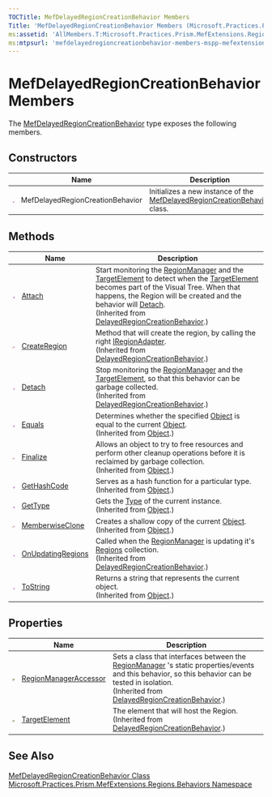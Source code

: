```yaml
---
TOCTitle: MefDelayedRegionCreationBehavior Members
Title: 'MefDelayedRegionCreationBehavior Members (Microsoft.Practices.Prism.MefExtensions.Regions.Behaviors)'
ms:assetid: 'AllMembers.T:Microsoft.Practices.Prism.MefExtensions.Regions.Behaviors.MefDelayedRegionCreationBehavior'
ms:mtpsurl: 'mefdelayedregioncreationbehavior-members-mspp-mefextensions-regions-behaviors.md'
---
```


# MefDelayedRegionCreationBehavior Members

The [MefDelayedRegionCreationBehavior](/patterns-practices/reference/mefdelayedregioncreationbehavior-class-mspp-mefextensions-regions-behaviors) type exposes the following members.

## Constructors

<table>
<thead>
<tr class="header">
<th> </th>
<th>Name</th>
<th>Description</th>
</tr>
</thead>
<tbody>
<tr class="odd">
<td><img src="/patterns-practices/reference/images/public-method.gif" alt="Public method"/></td>
<td>MefDelayedRegionCreationBehavior</td>
<td><div class="summary">
Initializes a new instance of the <a href="/patterns-practices/reference/mefdelayedregioncreationbehavior-class-mspp-mefextensions-regions-behaviors" data-raw-source="[MefDelayedRegionCreationBehavior](/patterns-practices/reference/mefdelayedregioncreationbehavior-class-mspp-mefextensions-regions-behaviors)">MefDelayedRegionCreationBehavior</a> class.
</div></td>
</tr>
</tbody>
</table>

## Methods

<table>
<thead>
<tr class="header">
<th> </th>
<th>Name</th>
<th>Description</th>
</tr>
</thead>
<tbody>
<tr class="odd">
<td><img src="/patterns-practices/reference/images/public-method.gif" alt="Public method"/></td>
<td><a href="/patterns-practices/reference/delayedregioncreationbehavior-attach-method-mspp-regions-behaviors" data-raw-source="[Attach](/patterns-practices/reference/delayedregioncreationbehavior-attach-method-mspp-regions-behaviors)">Attach</a></td>
<td><div class="summary">
Start monitoring the <a href="/patterns-practices/reference/regionmanager-class-mspp-regions" data-raw-source="[RegionManager](/patterns-practices/reference/regionmanager-class-mspp-regions)">RegionManager</a> and the <a href="/patterns-practices/reference/delayedregioncreationbehavior-targetelement-property-mspp-regions-behaviors" data-raw-source="[TargetElement](/patterns-practices/reference/delayedregioncreationbehavior-targetelement-property-mspp-regions-behaviors)">TargetElement</a> to detect when the <a href="/patterns-practices/reference/delayedregioncreationbehavior-targetelement-property-mspp-regions-behaviors" data-raw-source="[TargetElement](/patterns-practices/reference/delayedregioncreationbehavior-targetelement-property-mspp-regions-behaviors)">TargetElement</a> becomes part of the Visual Tree. When that happens, the Region will be created and the behavior will <a href="/patterns-practices/reference/delayedregioncreationbehavior-detach-method-mspp-regions-behaviors" data-raw-source="[Detach](/patterns-practices/reference/delayedregioncreationbehavior-detach-method-mspp-regions-behaviors)">Detach</a>.
</div>
(Inherited from <a href="/patterns-practices/reference/delayedregioncreationbehavior-class-mspp-regions-behaviors" data-raw-source="[DelayedRegionCreationBehavior](/patterns-practices/reference/delayedregioncreationbehavior-class-mspp-regions-behaviors)">DelayedRegionCreationBehavior</a>.)</td>
</tr>
<tr class="even">
<td><img src="/patterns-practices/reference/images/protmethod.gif" alt="Protected method"/></td>
<td><a href="/patterns-practices/reference/delayedregioncreationbehavior-createregion-method-mspp-regions-behaviors" data-raw-source="[CreateRegion](/patterns-practices/reference/delayedregioncreationbehavior-createregion-method-mspp-regions-behaviors)">CreateRegion</a></td>
<td><div class="summary">
Method that will create the region, by calling the right <a href="/patterns-practices/reference/iregionadapter-interface-mspp-regions" data-raw-source="[IRegionAdapter](/patterns-practices/reference/iregionadapter-interface-mspp-regions)">IRegionAdapter</a>.
</div>
(Inherited from <a href="/patterns-practices/reference/delayedregioncreationbehavior-class-mspp-regions-behaviors" data-raw-source="[DelayedRegionCreationBehavior](/patterns-practices/reference/delayedregioncreationbehavior-class-mspp-regions-behaviors)">DelayedRegionCreationBehavior</a>.)</td>
</tr>
<tr class="odd">
<td><img src="/patterns-practices/reference/images/public-method.gif" alt="Public method"/></td>
<td><a href="/patterns-practices/reference/delayedregioncreationbehavior-detach-method-mspp-regions-behaviors" data-raw-source="[Detach](/patterns-practices/reference/delayedregioncreationbehavior-detach-method-mspp-regions-behaviors)">Detach</a></td>
<td><div class="summary">
Stop monitoring the <a href="/patterns-practices/reference/regionmanager-class-mspp-regions" data-raw-source="[RegionManager](/patterns-practices/reference/regionmanager-class-mspp-regions)">RegionManager</a> and the <a href="/patterns-practices/reference/delayedregioncreationbehavior-targetelement-property-mspp-regions-behaviors" data-raw-source="[TargetElement](/patterns-practices/reference/delayedregioncreationbehavior-targetelement-property-mspp-regions-behaviors)">TargetElement</a>, so that this behavior can be garbage collected.
</div>
(Inherited from <a href="/patterns-practices/reference/delayedregioncreationbehavior-class-mspp-regions-behaviors" data-raw-source="[DelayedRegionCreationBehavior](/patterns-practices/reference/delayedregioncreationbehavior-class-mspp-regions-behaviors)">DelayedRegionCreationBehavior</a>.)</td>
</tr>
<tr class="even">
<td><img src="/patterns-practices/reference/images/public-method.gif" alt="Public method"/></td>
<td><a href="http://msdn.microsoft.com/en-us/library/bsc2ak47" data-raw-source="[Equals](http://msdn.microsoft.com/en-us/library/bsc2ak47)">Equals</a></td>
<td><div class="summary">
Determines whether the specified <a href="http://msdn.microsoft.com/en-us/library/e5kfa45b" data-raw-source="[Object](http://msdn.microsoft.com/en-us/library/e5kfa45b)">Object</a> is equal to the current <a href="http://msdn.microsoft.com/en-us/library/e5kfa45b" data-raw-source="[Object](http://msdn.microsoft.com/en-us/library/e5kfa45b)">Object</a>.
</div>
(Inherited from <a href="http://msdn.microsoft.com/en-us/library/e5kfa45b" data-raw-source="[Object](http://msdn.microsoft.com/en-us/library/e5kfa45b)">Object</a>.)</td>
</tr>
<tr class="odd">
<td><img src="/patterns-practices/reference/images/protmethod.gif" alt="Protected method"/></td>
<td><a href="http://msdn.microsoft.com/en-us/library/4k87zsw7" data-raw-source="[Finalize](http://msdn.microsoft.com/en-us/library/4k87zsw7)">Finalize</a></td>
<td><div class="summary">
Allows an object to try to free resources and perform other cleanup operations before it is reclaimed by garbage collection.
</div>
(Inherited from <a href="http://msdn.microsoft.com/en-us/library/e5kfa45b" data-raw-source="[Object](http://msdn.microsoft.com/en-us/library/e5kfa45b)">Object</a>.)</td>
</tr>
<tr class="even">
<td><img src="/patterns-practices/reference/images/public-method.gif" alt="Public method"/></td>
<td><a href="http://msdn.microsoft.com/en-us/library/zdee4b3y" data-raw-source="[GetHashCode](http://msdn.microsoft.com/en-us/library/zdee4b3y)">GetHashCode</a></td>
<td><div class="summary">
Serves as a hash function for a particular type.
</div>
(Inherited from <a href="http://msdn.microsoft.com/en-us/library/e5kfa45b" data-raw-source="[Object](http://msdn.microsoft.com/en-us/library/e5kfa45b)">Object</a>.)</td>
</tr>
<tr class="odd">
<td><img src="/patterns-practices/reference/images/public-method.gif" alt="Public method"/></td>
<td><a href="http://msdn.microsoft.com/en-us/library/dfwy45w9" data-raw-source="[GetType](http://msdn.microsoft.com/en-us/library/dfwy45w9)">GetType</a></td>
<td><div class="summary">
Gets the <a href="http://msdn.microsoft.com/en-us/library/42892f65" data-raw-source="[Type](http://msdn.microsoft.com/en-us/library/42892f65)">Type</a> of the current instance.
</div>
(Inherited from <a href="http://msdn.microsoft.com/en-us/library/e5kfa45b" data-raw-source="[Object](http://msdn.microsoft.com/en-us/library/e5kfa45b)">Object</a>.)</td>
</tr>
<tr class="even">
<td><img src="/patterns-practices/reference/images/protmethod.gif" alt="Protected method"/></td>
<td><a href="http://msdn.microsoft.com/en-us/library/57ctke0a" data-raw-source="[MemberwiseClone](http://msdn.microsoft.com/en-us/library/57ctke0a)">MemberwiseClone</a></td>
<td><div class="summary">
Creates a shallow copy of the current <a href="http://msdn.microsoft.com/en-us/library/e5kfa45b" data-raw-source="[Object](http://msdn.microsoft.com/en-us/library/e5kfa45b)">Object</a>.
</div>
(Inherited from <a href="http://msdn.microsoft.com/en-us/library/e5kfa45b" data-raw-source="[Object](http://msdn.microsoft.com/en-us/library/e5kfa45b)">Object</a>.)</td>
</tr>
<tr class="odd">
<td><img src="/patterns-practices/reference/images/public-method.gif" alt="Public method"/></td>
<td><a href="/patterns-practices/reference/delayedregioncreationbehavior-onupdatingregions-method-mspp-regions-behaviors" data-raw-source="[OnUpdatingRegions](/patterns-practices/reference/delayedregioncreationbehavior-onupdatingregions-method-mspp-regions-behaviors)">OnUpdatingRegions</a></td>
<td><div class="summary">
Called when the <a href="/patterns-practices/reference/regionmanager-class-mspp-regions" data-raw-source="[RegionManager](/patterns-practices/reference/regionmanager-class-mspp-regions)">RegionManager</a> is updating it&#39;s <a href="/patterns-practices/reference/regionmanager-regions-property-mspp-regions" data-raw-source="[Regions](/patterns-practices/reference/regionmanager-regions-property-mspp-regions)">Regions</a> collection.
</div>
(Inherited from <a href="/patterns-practices/reference/delayedregioncreationbehavior-class-mspp-regions-behaviors" data-raw-source="[DelayedRegionCreationBehavior](/patterns-practices/reference/delayedregioncreationbehavior-class-mspp-regions-behaviors)">DelayedRegionCreationBehavior</a>.)</td>
</tr>
<tr class="even">
<td><img src="/patterns-practices/reference/images/public-method.gif" alt="Public method"/></td>
<td><a href="http://msdn.microsoft.com/en-us/library/7bxwbwt2" data-raw-source="[ToString](http://msdn.microsoft.com/en-us/library/7bxwbwt2)">ToString</a></td>
<td><div class="summary">
Returns a string that represents the current object.
</div>
(Inherited from <a href="http://msdn.microsoft.com/en-us/library/e5kfa45b" data-raw-source="[Object](http://msdn.microsoft.com/en-us/library/e5kfa45b)">Object</a>.)</td>
</tr>
</tbody>
</table>

## Properties


<table>

<thead>
<tr class="header">
<th> </th>
<th>Name</th>
<th>Description</th>
</tr>
</thead>
<tbody>
<tr class="odd">
<td><img src="/patterns-practices/reference/images/pubproperty.gif" alt="Public property"/></td>
<td><a href="/patterns-practices/reference/delayedregioncreationbehavior-regionmanageraccessor-property-mspp-regions-behaviors" data-raw-source="[RegionManagerAccessor](/patterns-practices/reference/delayedregioncreationbehavior-regionmanageraccessor-property-mspp-regions-behaviors)">RegionManagerAccessor</a></td>
<td><div class="summary">
Sets a class that interfaces between the <a href="/patterns-practices/reference/regionmanager-class-mspp-regions" data-raw-source="[RegionManager](/patterns-practices/reference/regionmanager-class-mspp-regions)">RegionManager</a> &#39;s static properties/events and this behavior, so this behavior can be tested in isolation.
</div>
(Inherited from <a href="/patterns-practices/reference/delayedregioncreationbehavior-class-mspp-regions-behaviors" data-raw-source="[DelayedRegionCreationBehavior](/patterns-practices/reference/delayedregioncreationbehavior-class-mspp-regions-behaviors)">DelayedRegionCreationBehavior</a>.)</td>
</tr>
<tr class="even">
<td><img src="/patterns-practices/reference/images/pubproperty.gif" alt="Public property"/></td>
<td><a href="/patterns-practices/reference/delayedregioncreationbehavior-targetelement-property-mspp-regions-behaviors" data-raw-source="[TargetElement](/patterns-practices/reference/delayedregioncreationbehavior-targetelement-property-mspp-regions-behaviors)">TargetElement</a></td>
<td><div class="summary">
The element that will host the Region.
</div>
(Inherited from <a href="/patterns-practices/reference/delayedregioncreationbehavior-class-mspp-regions-behaviors" data-raw-source="[DelayedRegionCreationBehavior](/patterns-practices/reference/delayedregioncreationbehavior-class-mspp-regions-behaviors)">DelayedRegionCreationBehavior</a>.)</td>
</tr>
</tbody>
</table>

## See Also

[MefDelayedRegionCreationBehavior Class](/patterns-practices/reference/mefdelayedregioncreationbehavior-class-mspp-mefextensions-regions-behaviors)  
[Microsoft.Practices.Prism.MefExtensions.Regions.Behaviors Namespace](/patterns-practices/reference/mspp-mefextensions-regions-behaviors-namespace)  